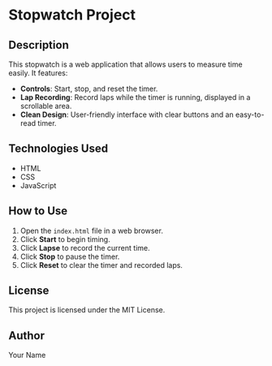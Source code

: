 # Stopwatch Project

## Description
This stopwatch is a web application that allows users to measure time easily. It features:

- **Controls**: Start, stop, and reset the timer.
- **Lap Recording**: Record laps while the timer is running, displayed in a scrollable area.
- **Clean Design**: User-friendly interface with clear buttons and an easy-to-read timer.

## Technologies Used
- HTML
- CSS
- JavaScript

## How to Use
1. Open the `index.html` file in a web browser.
2. Click **Start** to begin timing.
3. Click **Lapse** to record the current time.
4. Click **Stop** to pause the timer.
5. Click **Reset** to clear the timer and recorded laps.

## License
This project is licensed under the MIT License.

## Author
Your Name
